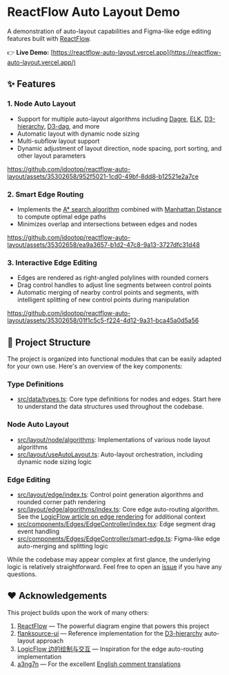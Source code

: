 # ReactFlow Auto Layout Demo

A demonstration of auto-layout capabilities and Figma-like edge editing features built with [ReactFlow](https://reactflow.dev).

👉 **Live Demo:** [https://reactflow-auto-layout.vercel.app](https://reactflow-auto-layout.vercel.app/)

## ✨ Features

### 1. Node Auto Layout

- Support for multiple auto-layout algorithms including [Dagre](https://github.com/dagrejs/dagre), [ELK](https://github.com/kieler/elkjs), [D3-hierarchy](https://github.com/d3/d3-hierarchy), [D3-dag](https://github.com/erikbrinkman/d3-dag), and more
- Automatic layout with dynamic node sizing
- Multi-subflow layout support
- Dynamic adjustment of layout direction, node spacing, port sorting, and other layout parameters

https://github.com/idootop/reactflow-auto-layout/assets/35302658/952f5021-1cd0-49bf-8dd8-b12521e2a7ce

### 2. Smart Edge Routing

- Implements the [A\* search algorithm](https://en.wikipedia.org/wiki/A*_search_algorithm) combined with [Manhattan Distance](https://simple.wikipedia.org/wiki/Manhattan_distance) to compute optimal edge paths
- Minimizes overlap and intersections between edges and nodes

https://github.com/idootop/reactflow-auto-layout/assets/35302658/ea9a3657-b1d2-47c8-9a13-3727dfc31d48

### 3. Interactive Edge Editing

- Edges are rendered as right-angled polylines with rounded corners
- Drag control handles to adjust line segments between control points
- Automatic merging of nearby control points and segments, with intelligent splitting of new control points during manipulation

https://github.com/idootop/reactflow-auto-layout/assets/35302658/01f1c5c5-f224-4d12-9a31-bca45a0d5a56

## 🌲 Project Structure

The project is organized into functional modules that can be easily adapted for your own use. Here's an overview of the key components:

### Type Definitions

- [src/data/types.ts](./src/data/types.ts): Core type definitions for nodes and edges. Start here to understand the data structures used throughout the codebase.

### Node Auto Layout

- [src/layout/node/algorithms](./src/layout/node/algorithms): Implementations of various node layout algorithms
- [src/layout/useAutoLayout.ts](./src/layout/useAutoLayout.ts): Auto-layout orchestration, including dynamic node sizing logic

### Edge Editing

- [src/layout/edge/index.ts](./src/layout/edge/index.ts): Control point generation algorithms and rounded corner path rendering
- [src/layout/edge/algorithms/index.ts](./src/layout/edge/algorithms/index.ts): Core edge auto-routing algorithm. See the [LogicFlow article on edge rendering](https://juejin.cn/post/6942727734518874142) for additional context
- [src/components/Edges/EdgeController/index.tsx](./src/components/Edges/EdgeController/index.tsx): Edge segment drag event handling
- [src/components/Edges/EdgeController/smart-edge.ts](./src/components/Edges/EdgeController/smart-edge.ts): Figma-like edge auto-merging and splitting logic

While the codebase may appear complex at first glance, the underlying logic is relatively straightforward. Feel free to open an [issue](https://github.com/idootop/reactflow-auto-layout/issues) if you have any questions.

## ❤️ Acknowledgements

This project builds upon the work of many others:

1. [ReactFlow](https://reactflow.dev/) — The powerful diagram engine that powers this project
2. [flanksource-ui](https://github.com/flanksource/flanksource-ui/blob/75b35591d3bbc7d446fa326d0ca7536790f38d88/src/ui/Graphs/Layouts/algorithms/d3-hierarchy.ts) — Reference implementation for the [D3-hierarchy](https://github.com/d3/d3-hierarchy) auto-layout approach
3. [LogicFlow 边的绘制与交互](https://juejin.cn/post/6942727734518874142) — Inspiration for the edge auto-routing implementation
4. [a3ng7n](https://github.com/a3ng7n) — For the excellent [English comment translations](https://github.com/idootop/reactflow-auto-layout/pull/1)
